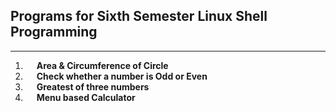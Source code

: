 ## Programs for Sixth Semester Linux Shell Programming

---

01. &emsp; **Area & Circumference of Circle**
02. &emsp; **Check whether a number is Odd or Even**
03. &emsp; **Greatest of three numbers**
04. &emsp; **Menu based Calculator**